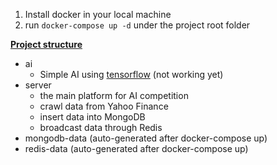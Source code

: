 1. Install docker in your local machine
2. run `docker-compose up -d` under the project root folder

<u><b>Project structure</b></u>
- ai
  - Simple AI using <a href="https://www.tensorflow.org">tensorflow</a> (not working yet)
- server
  - the main platform for AI competition
  - crawl data from Yahoo Finance
  - insert data into MongoDB
  - broadcast data through Redis
- mongodb-data (auto-generated after docker-compose up)
- redis-data (auto-generated after docker-compose up)